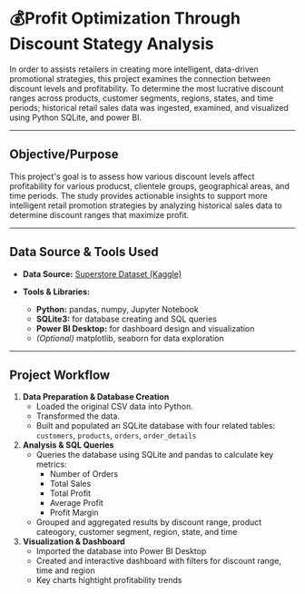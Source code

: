 # 💰Profit Optimization Through Discount Stategy Analysis
In order to assists retailers in creating more intelligent, data-driven promotional strategies, this project examines the connection between discount levels and profitability. To determine the most lucrative discount ranges across products, customer segments, regions, states, and time periods; historical retail sales data was ingested, examined, and visualized using Python SQLite, and power BI. 

---

## Objective/Purpose
This project's goal is to assess how various discount levels affect profitability for various producst, clientele groups, geographical areas, and time periods. The study provides actionable insights to support more intelligent retail promotion strategies by analyzing historical sales data to determine discount ranges that maximize profit.

---

## Data Source & Tools Used
- **Data Source:** [Superstore Dataset (Kaggle)](https://www.kaggle.com/datasets/vivek468/superstore-dataset-final)

- **Tools & Libraries:**
  - **Python:** pandas, numpy, Jupyter Notebook
  - **SQLite3:** for database creating and SQL queries
  - **Power BI Desktop:** for dashboard design and visualization
  - *(Optional)* matplotlib, seaborn for data exploration

---

## Project Workflow

1. **Data Preparation & Database Creation**
   - Loaded the original CSV data into Python.
   - Transformed the data.
   - Built and populated an SQLite database with four related tables: `customers`, `products`, `orders`, `order_details`
2. **Analysis & SQL Queries**
   - Queries the database using SQLite and pandas to calculate key metrics:
     - Number of Orders
     - Total Sales
     - Total Profit
     - Average Profit
     - Profit Margin
   - Grouped and aggregated results by discount range, product cateogory, customer segment, region, state, and time
3. **Visualization & Dashboard**
   - Imported the database into Power BI Desktop
   - Created and interactive dashboard with filters for discount range, time and region
   - Key charts hightight profitability trends

